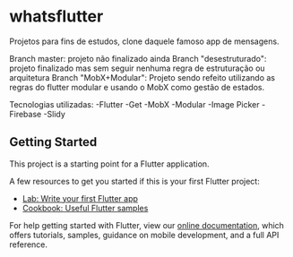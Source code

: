 # whatsflutter
Projetos para fins de estudos, clone daquele famoso app de mensagens.

Branch master: projeto não finalizado ainda
Branch "desestruturado": projeto finalizado mas sem seguir nenhuma regra de estruturação ou arquitetura
Branch "MobX+Modular": Projeto sendo refeito utilizando as regras do flutter modular e usando o MobX como gestão de estados.

Tecnologias utilizadas:
-Flutter
-Get
-MobX
-Modular
-Image Picker
-Firebase
-Slidy

## Getting Started

This project is a starting point for a Flutter application.

A few resources to get you started if this is your first Flutter project:

- [Lab: Write your first Flutter app](https://flutter.dev/docs/get-started/codelab)
- [Cookbook: Useful Flutter samples](https://flutter.dev/docs/cookbook)

For help getting started with Flutter, view our
[online documentation](https://flutter.dev/docs), which offers tutorials,
samples, guidance on mobile development, and a full API reference.

